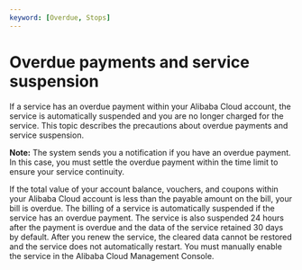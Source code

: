 ```yaml
---
keyword: [Overdue, Stops]
---
```


# Overdue payments and service suspension

If a service has an overdue payment within your Alibaba Cloud account, the service is automatically suspended and you are no longer charged for the service. This topic describes the precautions about overdue payments and service suspension.

**Note:** The system sends you a notification if you have an overdue payment. In this case, you must settle the overdue payment within the time limit to ensure your service continuity.

If the total value of your account balance, vouchers, and coupons within your Alibaba Cloud account is less than the payable amount on the bill, your bill is overdue. The billing of a service is automatically suspended if the service has an overdue payment. The service is also suspended 24 hours after the payment is overdue and the data of the service retained 30 days by default. After you renew the service, the cleared data cannot be restored and the service does not automatically restart. You must manually enable the service in the Alibaba Cloud Management Console.

